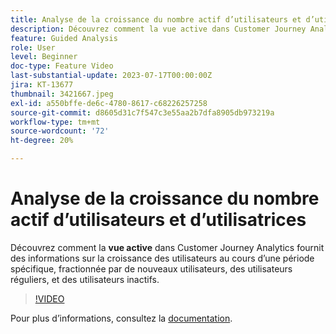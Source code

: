 ```yaml
---
title: Analyse de la croissance du nombre actif d’utilisateurs et d’utilisatrices
description: Découvrez comment la vue active dans Customer Journey Analytics fournit des informations sur la croissance des utilisateurs au cours d’une période spécifique, divisée par de nouveaux utilisateurs, réguliers, réactifs et inactifs.
feature: Guided Analysis
role: User
level: Beginner
doc-type: Feature Video
last-substantial-update: 2023-07-17T00:00:00Z
jira: KT-13677
thumbnail: 3421667.jpeg
exl-id: a550bffe-de6c-4780-8617-c68226257258
source-git-commit: d8605d31c7f547c3e55aa2b7dfa8905db973219a
workflow-type: tm+mt
source-wordcount: '72'
ht-degree: 20%

---
```


# Analyse de la croissance du nombre actif d’utilisateurs et d’utilisatrices

Découvrez comment la **vue active** dans Customer Journey Analytics fournit des informations sur la croissance des utilisateurs au cours d’une période spécifique, fractionnée par de nouveaux utilisateurs, des utilisateurs réguliers, et des utilisateurs inactifs.

>[!VIDEO](https://video.tv.adobe.com/v/3421667/?learn=on)

Pour plus dʼinformations, consultez la [documentation](https://experienceleague.adobe.com/docs/analytics-platform/using/guided-analysis/user-growth/active.html).
